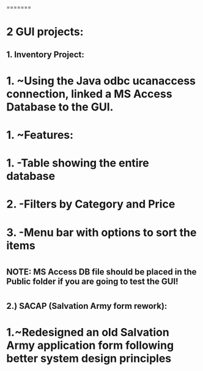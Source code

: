 =======
# 2 GUI projects:
## 1. Inventory Project:
#   1. ~Using the Java odbc ucanaccess connection, linked a MS Access Database to the GUI.
#   1. ~Features: 
#     1. -Table showing the entire database
#     2. -Filters by Category and Price
#     3. -Menu bar with options to sort the items
#
##   NOTE: MS Access DB file should be placed in the Public folder if you are going to test the GUI! 
#  
## 2.) SACAP (Salvation Army form rework):
#   1.~Redesigned an old Salvation Army application form following better system design principles
